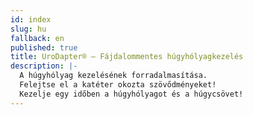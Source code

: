 ```yaml
---
id: index
slug: hu
fallback: en
published: true
title: UroDapter® – Fájdalommentes húgyhólyagkezelés
description: |-
  A húgyhólyag kezelésének forradalmasítása.
  Felejtse el a katéter okozta szövődményeket!
  Kezelje egy időben a húgyhólyagot és a húgycsövet!
---
```

